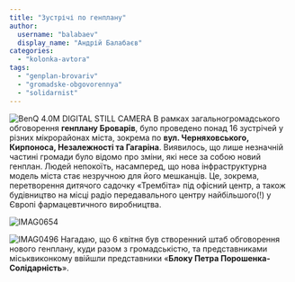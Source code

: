 ```yaml
---
title: "Зустрічі по генплану"
author: 
  username: "balabaev"
  display_name: "Андрій Балабаєв"
categories: 
  - "kolonka-avtora"
tags: 
  - "genplan-brovariv"
  - "gromadske-obgovorennya"
  - "solidarnist"
---
```


[](https://mpz.brovary.org/wp-content/uploads/2015/04/IMAG0496.jpg)![BenQ 4.0M DIGITAL STILL CAMERA](https://mpz.brovary.org/wp-content/uploads/2015/04/DSCI3592.jpg) В рамках загальногромадського обговорення **генплану Броварів**, було проведено понад 16 зустрічей у різних мікрорайонах міста, зокрема по **вул. Черняховського, Кирпоноса, Незалежності та Гагаріна**. Виявилось, що лише незначній частині громади було відомо про зміни, які несе за собою новий генплан. Людей непокоїть, насамперед, що нова інфраструктурна модель міста стає незручною для його мешканців. Це, зокрема, перетворення дитячого садочку «Трембіта» під офісний центр, а також будівництво на місці радіо передавального центру найбільшого(!) у Європі фармацевтичного виробництва.

![IMAG0654](https://mpz.brovary.org/wp-content/uploads/2015/04/IMAG0654.jpg)

![IMAG0496](https://mpz.brovary.org/wp-content/uploads/2015/04/IMAG0496.jpg) Нагадаю, що 6 квітня був створенний штаб обговорення нового генплану, куди разом з громадськістю, та представниками міськвиконкому ввійшли представники «**Блоку Петра Порошенка-Солідарність**».[](https://mpz.brovary.org/wp-content/uploads/2015/04/IMAG0654.jpg)
